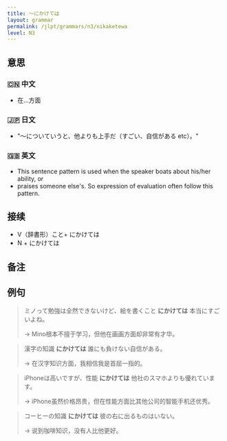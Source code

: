 ```yaml
---
title: 〜にかけては
layout: grammar
permalink: /jlpt/grammars/n3/nikaketewa
level: N3
---
```


## 意思

### 🇨🇳 中文

- 在...方面

### 🇯🇵 日文

- "〜についていうと、他よりも上手だ（すごい、自信がある etc）。"

### 🇬🇧 英文

- This sentence pattern is used when the speaker boats about his/her ability, or
- praises someone else's. So expression of evaluation often follow this pattern.

## 接续

- V（辞書形）こと+ にかけては
- N + にかけては

## 备注


## 例句

> ミノって勉強は全然できないけど、絵を書くこと **にかけては** 本当にすごいよね。
>
> → Mino根本不擅于学习，但他在画画方面却非常有才华。

> 漢字の知識 **にかけては** 誰にも負けない自信がある。
>
> → 在汉字知识方面，我相信我是首屈一指的。

> iPhoneは高いですが、性能 **にかけては** 他社のスマホよりも優れています。
>
> → iPhone虽然价格昂贵，但在性能方面比其他公司的智能手机还优秀。

> コーヒーの知識 **にかけては** 彼の右に出るものはいない。
>
> → 说到咖啡知识，没有人比他更好。


